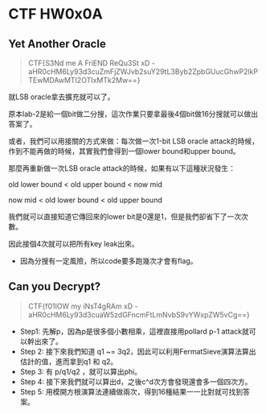 # CTF HW0x0A

## Yet Another Oracle
>CTF{S3Nd me A FriEND ReQu3St xD - aHR0cHM6Ly93d3cuZmFjZWJvb2suY29tL3Byb2ZpbGUucGhwP2lkPTEwMDAwMTI2OTIxMTk2Mw==}

就LSB oracle拿去擴充就可以了。

原本lab-2是給一個bit做二分搜，這次作業只要拿最後4個bit做16分搜就可以做出答案了。

或者，我們可以用接關的方式來做：每次做一次1-bit LSB oracle attack的時候，作到不能再做的時候，其實我們會得到一個lower bound和upper bound。

那麼再重新做一次LSB oracle attack的時候，如果有以下這種狀況發生：

old lower bound < old upper bound < now mid

now mid < old lower bound < old upper bound

我們就可以直接知道它傳回來的lower bit是0還是1，但是我們卻省下了一次次數。

因此接個4次就可以把所有key leak出來。



* 因為分搜有一定風險，所以code要多跑幾次才會有flag。

## Can you Decrypt?

> CTF{f01lOW my iNsT4gRAm xD - aHR0cHM6Ly93d3cuaW5zdGFncmFtLmNvbS9vYWxpZW5vCg==}

* Step1: 先解p，因為p是很多個小數相乘，這裡直接用pollard p-1 attack就可以幹出來了。
* Step 2: 接下來我們知道 q1 ~= 3q2，因此可以利用FermatSieve演算法算出估計的值，進而拿到q1 和 q2。
* Step 3: 有 p/q1/q2 ，就可以算出phi。
* Step 4: 接下來我們就可以算出d，之後c^d次方會發現還會多一個四次方。
* Step 5: 用模開方根演算法連續做兩次，得到16種結果一一比對就可找到答案。